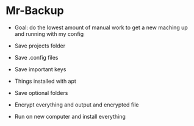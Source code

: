 # Mr-Backup

* Goal: do the lowest amount of manual work to get a new maching up and running with my config

- Save projects folder
- Save .config files
- Save important keys
- Things installed with apt
- Save optional folders

- Encrypt everything and output and encrypted file

- Run on new computer and install everything
